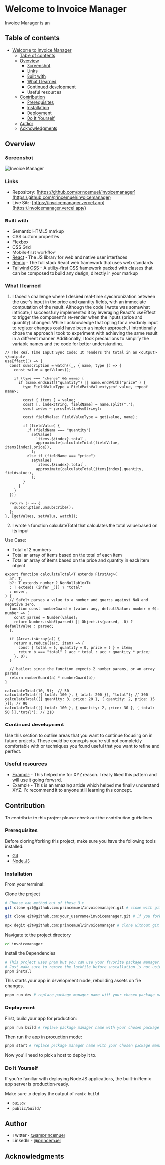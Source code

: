 # Welcome to Invoice Manager

Invoice Manager is an

## Table of contents

- [Welcome to Invoice Manager](#welcome-to-invoice-manager)
  - [Table of contents](#table-of-contents)
  - [Overview](#overview)
    - [Screenshot](#screenshot)
    - [Links](#links)
    - [Built with](#built-with)
    - [What I learned](#what-i-learned)
    - [Continued development](#continued-development)
    - [Useful resources](#useful-resources)
  - [Contribution](#contribution)
    - [Prerequisites](#prerequisites)
    - [Installation](#installation)
    - [Deployment](#deployment)
    - [Do It Yourself](#do-it-yourself)
  - [Author](#author)
  - [Acknowledgments](#acknowledgments)

## Overview

### Screenshot

![Invoice Manager](./preview.jpg)

### Links

- Repository: [https://github.com/princemuel/invoicemanager](https://github.com/princemuel/invoicemanager)
- Live Site: [https://invoicemanager.vercel.app](https://invoicemanager.vercel.app/)

### Built with

- Semantic HTML5 markup
- CSS custom properties
- Flexbox
- CSS Grid
- Mobile-first workflow
- [React](https://react.dev/) - The JS library for web and native user interfaces
- [Remix](https://remix.run/docs) - The full stack React web framework that uses web standards
- [Tailwind CSS](https://tailwindcss.com/) - A utility-first CSS framework packed with classes that can be composed to build any design, directly in your markup

### What I learned

1. I faced a challenge where I desired real-time synchronization between the user's input in the price and quantity fields, with an immediate computation of the result. Although the code I wrote was somewhat intricate, I successfully implemented it by leveraging React's useEffect to trigger the component's re-render when the inputs (price and quantity) changed. While I acknowledge that opting for a readonly input to register changes could have been a simpler approach, I intentionally chose the approach I took to experiment with achieving the same result in a different manner. Additionally, I took precautions to simplify the variable names and the code for better understanding.

```tsx
// The Real Time Input Sync Code: It renders the total in an <output></output>
useEffect(() => {
  const subscription = watch((_, { name, type }) => {
    const value = getValues();

    if (type === "change" && name) {
      if (name.endsWith("quantity") || name.endsWith("price")) {
        type FieldValueType = FieldPathValue<typeof value, typeof name>;

        const { items } = value;
        const [, indexString, fieldName] = name.split(".");
        const index = parseInt(indexString);

        const fieldValue: FieldValueType = get(value, name);

        if (fieldValue) {
          if (fieldName === "quantity")
            setValue(
              `items.${index}.total`,
              approximate(calculateTotal(fieldValue, items[index].price)),
            );
          else if (fieldName === "price")
            setValue(
              `items.${index}.total`,
              approximate(calculateTotal(items[index].quantity, fieldValue)),
            );
        }
      }
    }
  });

  return () => {
    subscription.unsubscribe();
  };
}, [getValues, setValue, watch]);
```

2. I wrote a function calculateTotal that calculates the total value based on its input

Use Case:

- Total of 2 numbers
- Total an array of items based on the total of each item
- Total an array of items based on the price and quantity in each item object

```tsx
export function calculateTotal<T extends FirstArg>(
  a?: T,
  b?: T extends number ? NonNullable<T>
  : T extends (infer _)[] ? "total"
  : never,
) {
  // Safely parses a value to a number and guards against NaN and negative zero.
  function const numberGuard = (value: any, defaultValue: number = 0): number => {
    const parsed = Number(value);
    return Number.isNaN(parsed) || Object.is(parsed, -0) ? defaultValue : parsed;
  };

  if (Array.isArray(a)) {
    return a.reduce((acc, item) => {
      const { total = 0, quantity = 0, price = 0 } = item;
      return b === "total" ? acc + total : acc + quantity * price;
    }, 0);
  }

  // bailout since the function expects 2 number params, or an array params
  return numberGuard(a) * numberGuard(b);
}

calculateTotal(10, 5);  // 50
calculateTotal([{ total: 100 }, { total: 200 }], "total"); // 300
calculateTotal([{ quantity: 3, price: 20 }, { quantity: 2, price: 15 }]); // 90
calculateTotal([{ total: 100 }, { quantity: 2, price: 30 }, { total: 50 }],'total'); // 210

```

### Continued development

Use this section to outline areas that you want to continue focusing on in future projects. These could be concepts you're still not completely comfortable with or techniques you found useful that you want to refine and perfect.

### Useful resources

- [Example](https://www.example.com) - This helped me for XYZ reason. I really liked this pattern and will use it going forward.
- [Example](https://www.example.com) - This is an amazing article which helped me finally understand XYZ. I'd recommend it to anyone still learning this concept.

## Contribution

To contribute to this project please check out the contribution guidelines.

### Prerequisites

Before cloning/forking this project, make sure you have the following tools installed:

- [Git](https://git-scm.com/downloads)
- [Node.JS](https://nodejs.org/en/download/)

### Installation

From your terminal:

Clone the project

```sh
# Choose one method out of these 3 c
git clone git@github.com:princemuel/invoicemanager.git # clone with git history

git clone git@github.com:your_username/invoicemanager.git # if you forked the project

npx degit git@github.com:princemuel/invoicemanager # clone without git history
```

Navigate to the project directory

```sh
cd invoicemanager
```

Install the Dependencies

```sh
# This project uses pnpm but you can use your favorite package manager.
# Just make sure to remove the lockfile before installation is not using pnpm
pnpm install
```

This starts your app in development mode, rebuilding assets on file changes.

```sh
pnpm run dev # replace package manager name with your chosen package manager
```

### Deployment

First, build your app for production:

```sh
pnpm run build # replace package manager name with your chosen package manager
```

Then run the app in production mode:

```sh
pnpm start # replace package manager name with your chosen package manager
```

Now you'll need to pick a host to deploy it to.

### Do It Yourself

If you're familiar with deploying Node.JS applications, the built-in Remix app server is production-ready.

Make sure to deploy the output of `remix build`

- `build/`
- `public/build/`

## Author

- Twitter - [@iamprincemuel](https://www.x.com/princemuel)
- LinkedIn - [@princemuel](https://www.linkedin.com/in/princemuel)

## Acknowledgments
